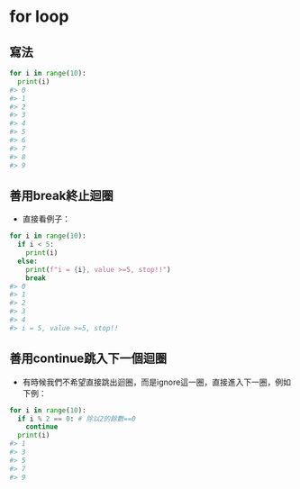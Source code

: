 # for loop    

## 寫法  


```python
for i in range(10):
  print(i)
#> 0
#> 1
#> 2
#> 3
#> 4
#> 5
#> 6
#> 7
#> 8
#> 9
```

## 善用break終止迴圈  

* 直接看例子：  


```python
for i in range(10):
  if i < 5:
    print(i)
  else:
    print(f"i = {i}, value >=5, stop!!")
    break
#> 0
#> 1
#> 2
#> 3
#> 4
#> i = 5, value >=5, stop!!
```

## 善用continue跳入下一個迴圈  

* 有時候我們不希望直接跳出迴圈，而是ignore這一圈，直接進入下一圈，例如下例：  


```python
for i in range(10):
  if i % 2 == 0: # 除以2的餘數==0
    continue
  print(i)
#> 1
#> 3
#> 5
#> 7
#> 9
```


